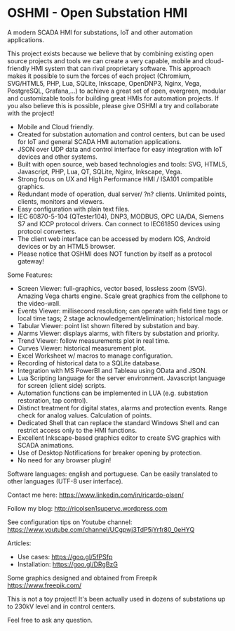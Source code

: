 # OSHMI - Open Substation HMI
A modern SCADA HMI for substations, IoT and other automation applications.

This project exists because we believe that by combining existing open source projects and tools we can create a very capable, mobile and cloud-friendly HMI system that can rival proprietary software. This approach makes it possible to sum the forces of each project (Chromium, SVG/HTML5, PHP, Lua, SQLite, Inkscape, OpenDNP3, Nginx, Vega, PostgreSQL, Grafana,…) to achieve a great set of open, evergreen, modular and customizable tools for building great HMIs for automation projects. If you also believe this is possible, please give OSHMI a try and collaborate with the project!

- Mobile and Cloud friendly.
- Created for substation automation and control centers, but can be used for IoT and general SCADA HMI automation applications.
- JSON over UDP data and control interface for easy integration with IoT devices and other systems.
- Built with open source, web based technologies and tools: SVG, HTML5, Javascript, PHP, Lua, QT, SQLite, Nginx, Inkscape, Vega.
- Strong focus on UX and High Performance HMI / ISA101 compatible graphics.
- Redundant mode of operation, dual server/ ?n? clients. Unlimited points, clients, monitors and viewers.
- Easy configuration with plain text files.
- IEC 60870-5-104 (QTester104), DNP3, MODBUS, OPC UA/DA, Siemens S7 and ICCP protocol drivers. Can connect to IEC61850 devices using protocol converters.
- The client web interface can be accessed by modern IOS, Android devices or by an HTML5 browser.
- Please notice that OSHMI does NOT function by itself as a protocol gateway!

Some Features:
- Screen Viewer: full-graphics, vector based, lossless zoom (SVG). Amazing Vega charts engine. Scale great graphics from the cellphone to the video-wall.
- Events Viewer: millisecond resolution; can operate with field time tags or local time tags; 2 stage acknowledgement/elimination; historical mode.
- Tabular Viewer: point list shown filtered by substation and bay.
- Alarms Viewer: displays alarms, with filters by substation and priority.
- Trend Viewer: follow measurements plot in real time.
- Curves Viewer: historical measurement plot.
- Excel Worksheet w/ macros to manage configuration.
- Recording of historical data to a SQLite database.
- Integration with MS PowerBI and Tableau using OData and JSON.
- Lua Scripting language for the server environment. Javascript language for screen (client side) scripts.
- Automation functions can be implemented in LUA (e.g. substation restoration, tap control).
- Distinct treatment for digital states, alarms and protection events. Range check for analog values. Calculation of points.
- Dedicated Shell that can replace the standard Windows Shell and can restrict access only to the HMI functions.
- Excellent Inkscape-based graphics editor to create SVG graphics with SCADA animations.
- Use of Desktop Notifications for breaker opening by protection.
- No need for any browser plugin!

Software languages: english and portuguese. Can be easily translated to other languages (UTF-8 user interface).

Contact me here: https://www.linkedin.com/in/ricardo-olsen/

Follow my blog: http://ricolsen1supervc.wordpress.com

See configuration tips on Youtube channel:
https://www.youtube.com/channel/UCgpwj3TdP5jYrfr80_0eHYQ

Articles:
- Use cases: https://goo.gl/5fPSfp
- Installation: https://goo.gl/DRgBzG

Some graphics designed and obtained from Freepik https://www.freepik.com/

This is not a toy project! It's been actually used in dozens of substations up to 230kV level and in control centers.

Feel free to ask any question.
